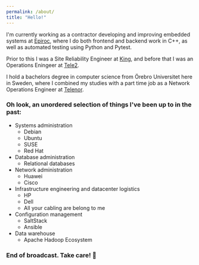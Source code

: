 ```yaml
---
permalink: /about/
title: "Hello!"
---
```


I'm currently working as a contractor developing and improving embedded systems at [Epiroc](https://www.epiroc.com/), where I do both frontend and backend work in C++, as well as automated testing using Python and Pytest.

Prior to this I was a Site Reliability Engineer at [King](https://www.king.com/), and before that I was an Operations Eningeer at [Tele2](https://www.tele2.se/).

I hold a bachelors degree in computer science from Örebro Universitet here in Sweden, where I combined my studies with a part time job as a Network Operations Engineer at [Telenor](https://www.telenor.se/).

### Oh look, an unordered selection of things I've been up to in the past:

- Systems administration
    - Debian
    - Ubuntu
    - SUSE
    - Red Hat
- Database administration
    - Relational databases
- Network administration
    - Huawei
    - Cisco
- Infrastructure engineering
and datacenter logistics
    - HP
    - Dell
    - All your cabling are belong to me
- Configuration management
    - SaltStack
    - Ansible
- Data warehouse
    - Apache Hadoop Ecosystem

### End of broadcast. Take care! 👋